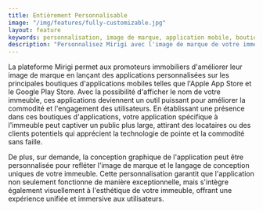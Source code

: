 ```yaml
---
title: Entièrement Personnalisable
image: "/img/features/fully-customizable.jpg"
layout: feature
keywords: personnalisation, image de marque, application mobile, boutique d'applications, expérience utilisateur, flexibilité
description: "Personnalisez Mirigi avec l'image de marque de votre immeuble pour une expérience résident unique."
---
```


La plateforme Mirigi permet aux promoteurs immobiliers d'améliorer leur image de marque en lançant des applications personnalisées sur les principales boutiques d'applications mobiles telles que l'Apple App Store et le Google Play Store. Avec la possibilité d'afficher le nom de votre immeuble, ces applications deviennent un outil puissant pour améliorer la commodité et l'engagement des utilisateurs. En établissant une présence dans ces boutiques d'applications, votre application spécifique à l'immeuble peut captiver un public plus large, attirant des locataires ou des clients potentiels qui apprécient la technologie de pointe et la commodité sans faille.

De plus, sur demande, la conception graphique de l'application peut être personnalisée pour refléter l'image de marque et le langage de conception uniques de votre immeuble. Cette personnalisation garantit que l'application non seulement fonctionne de manière exceptionnelle, mais s'intègre également visuellement à l'esthétique de votre immeuble, offrant une expérience unifiée et immersive aux utilisateurs.

